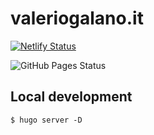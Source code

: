 # valeriogalano.it

[![Netlify Status](https://api.netlify.com/api/v1/badges/212dabb5-2a03-4d9b-8806-f26e974d8e14/deploy-status)](https://app.netlify.com/sites/valeriogalano/deploys)

![GitHub Pages Status](https://github.com/valeriogalano/valeriogalano.it/actions/workflows/hugo.yml/badge.svg)

## Local development
`$ hugo server -D`
